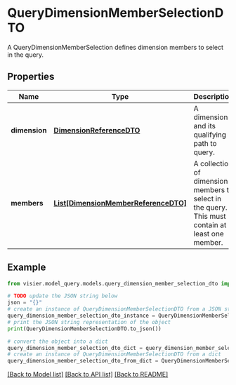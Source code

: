 # QueryDimensionMemberSelectionDTO

A QueryDimensionMemberSelection defines dimension members to select in the query.

## Properties

Name | Type | Description | Notes
------------ | ------------- | ------------- | -------------
**dimension** | [**DimensionReferenceDTO**](DimensionReferenceDTO.md) | A dimension and its qualifying path to query. | [optional] 
**members** | [**List[DimensionMemberReferenceDTO]**](DimensionMemberReferenceDTO.md) | A collection of dimension members to select in the query. This must contain at least one member. | [optional] 

## Example

```python
from visier.model_query.models.query_dimension_member_selection_dto import QueryDimensionMemberSelectionDTO

# TODO update the JSON string below
json = "{}"
# create an instance of QueryDimensionMemberSelectionDTO from a JSON string
query_dimension_member_selection_dto_instance = QueryDimensionMemberSelectionDTO.from_json(json)
# print the JSON string representation of the object
print(QueryDimensionMemberSelectionDTO.to_json())

# convert the object into a dict
query_dimension_member_selection_dto_dict = query_dimension_member_selection_dto_instance.to_dict()
# create an instance of QueryDimensionMemberSelectionDTO from a dict
query_dimension_member_selection_dto_from_dict = QueryDimensionMemberSelectionDTO.from_dict(query_dimension_member_selection_dto_dict)
```
[[Back to Model list]](../README.md#documentation-for-models) [[Back to API list]](../README.md#documentation-for-api-endpoints) [[Back to README]](../README.md)


